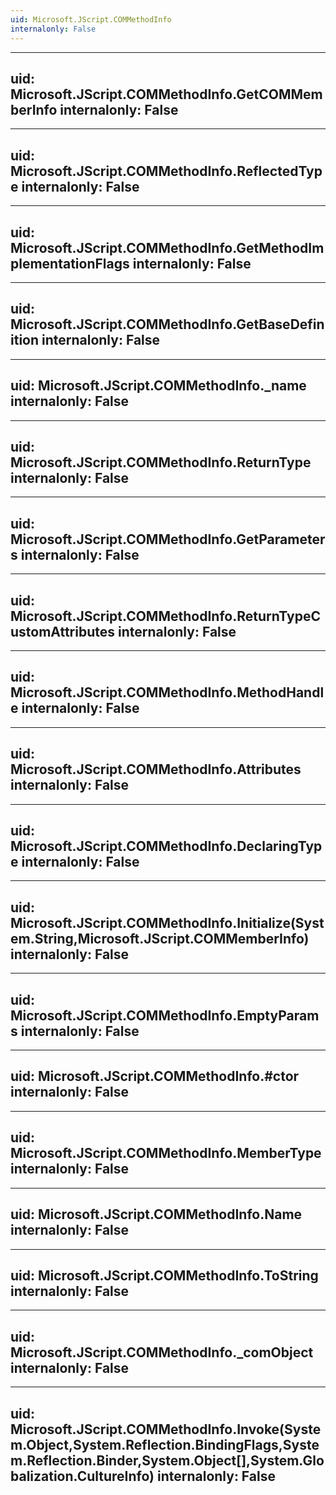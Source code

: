 ```yaml
---
uid: Microsoft.JScript.COMMethodInfo
internalonly: False
---
```


---
uid: Microsoft.JScript.COMMethodInfo.GetCOMMemberInfo
internalonly: False
---

---
uid: Microsoft.JScript.COMMethodInfo.ReflectedType
internalonly: False
---

---
uid: Microsoft.JScript.COMMethodInfo.GetMethodImplementationFlags
internalonly: False
---

---
uid: Microsoft.JScript.COMMethodInfo.GetBaseDefinition
internalonly: False
---

---
uid: Microsoft.JScript.COMMethodInfo._name
internalonly: False
---

---
uid: Microsoft.JScript.COMMethodInfo.ReturnType
internalonly: False
---

---
uid: Microsoft.JScript.COMMethodInfo.GetParameters
internalonly: False
---

---
uid: Microsoft.JScript.COMMethodInfo.ReturnTypeCustomAttributes
internalonly: False
---

---
uid: Microsoft.JScript.COMMethodInfo.MethodHandle
internalonly: False
---

---
uid: Microsoft.JScript.COMMethodInfo.Attributes
internalonly: False
---

---
uid: Microsoft.JScript.COMMethodInfo.DeclaringType
internalonly: False
---

---
uid: Microsoft.JScript.COMMethodInfo.Initialize(System.String,Microsoft.JScript.COMMemberInfo)
internalonly: False
---

---
uid: Microsoft.JScript.COMMethodInfo.EmptyParams
internalonly: False
---

---
uid: Microsoft.JScript.COMMethodInfo.#ctor
internalonly: False
---

---
uid: Microsoft.JScript.COMMethodInfo.MemberType
internalonly: False
---

---
uid: Microsoft.JScript.COMMethodInfo.Name
internalonly: False
---

---
uid: Microsoft.JScript.COMMethodInfo.ToString
internalonly: False
---

---
uid: Microsoft.JScript.COMMethodInfo._comObject
internalonly: False
---

---
uid: Microsoft.JScript.COMMethodInfo.Invoke(System.Object,System.Reflection.BindingFlags,System.Reflection.Binder,System.Object[],System.Globalization.CultureInfo)
internalonly: False
---
